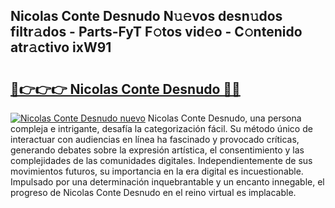 ## Nicolas Conte Desnudo N𝚞𝚎vos desn𝚞dos filtr𝚊dos - Parts-FyT F𝚘tos vid𝚎o - C𝚘ntenido atr𝚊ctivo ixW91

# <h2><a href="http://mb65lm.tromn.icu/?c=Nicolas+Conte+Desnudo">🔗👉👉👉 Nicolas Conte Desnudo 🔗🔗</a></h2>

[![Nicolas Conte Desnudo nuevo](https://i.imgur.com/pEAQMta.gif)](http://mb65lm.tromn.icu/?c=Nicolas+Conte+Desnudo)
Nicolas Conte Desnudo, una persona compleja e intrigante, desafía la categorización fácil. Su método único de interactuar con audiencias en línea ha fascinado y provocado críticas, generando debates sobre la expresión artística, el consentimiento y las complejidades de las comunidades digitales. Independientemente de sus movimientos futuros, su importancia en la era digital es incuestionable. Impulsado por una determinación inquebrantable y un encanto innegable, el progreso de Nicolas Conte Desnudo en el reino virtual es implacable.
